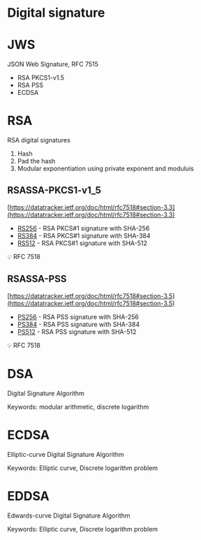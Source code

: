 # Digital signature

# JWS

JSON Web Signature, RFC 7515

- RSA PKCS1-v1.5
- RSA PSS
- ECDSA

# RSA

RSA digital signatures

1. Hash
2. Pad the hash
3. Modular exponentiation using private exponent and moduluis

## RSASSA-PKCS1-v1_5

[https://datatracker.ietf.org/doc/html/rfc7518#section-3.3](https://datatracker.ietf.org/doc/html/rfc7518#section-3.3)

- [RS256](https://static.javadoc.io/com.nimbusds/nimbus-jose-jwt/5.1/com/nimbusds/jose/JWSAlgorithm.html#RS256) - RSA PKCS#1 signature with SHA-256
- [RS384](https://static.javadoc.io/com.nimbusds/nimbus-jose-jwt/5.1/com/nimbusds/jose/JWSAlgorithm.html#RS384) - RSA PKCS#1 signature with SHA-384
- [RS512](https://static.javadoc.io/com.nimbusds/nimbus-jose-jwt/5.1/com/nimbusds/jose/JWSAlgorithm.html#RS512) - RSA PKCS#1 signature with SHA-512

<aside>
💡 RFC 7518

</aside>

## RSASSA-PSS

[https://datatracker.ietf.org/doc/html/rfc7518#section-3.5](https://datatracker.ietf.org/doc/html/rfc7518#section-3.5)

- [PS256](https://static.javadoc.io/com.nimbusds/nimbus-jose-jwt/5.1/com/nimbusds/jose/JWSAlgorithm.html#PS256) - RSA PSS signature with SHA-256
- [PS384](https://static.javadoc.io/com.nimbusds/nimbus-jose-jwt/5.1/com/nimbusds/jose/JWSAlgorithm.html#PS384) - RSA PSS signature with SHA-384
- [PS512](https://static.javadoc.io/com.nimbusds/nimbus-jose-jwt/5.1/com/nimbusds/jose/JWSAlgorithm.html#PS512) - RSA PSS signature with SHA-512

<aside>
💡 RFC 7518

</aside>

# DSA

Digital Signature Algorithm

Keywords: modular arithmetic, discrete logarithm

# ECDSA

Elliptic-curve Digital Signature Algorithm

Keywords: Elliptic curve, Discrete logarithm problem

# EDDSA

Edwards-curve Digital Signature Algorithm

Keywords: Elliptic curve, Discrete logarithm problem
